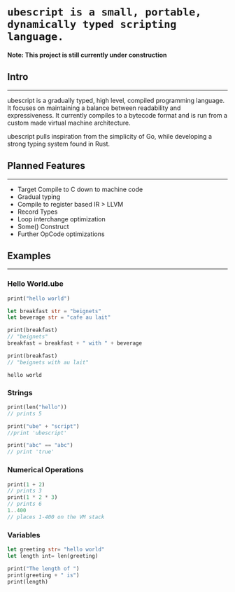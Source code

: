 # `ubescript is a small, portable, dynamically typed scripting language.`

 **Note: This project is still currently under construction**

## Intro
---
ubescript is a gradually typed, high level, compiled programming language. It focuses on maintaining a balance between readability and expressiveness. It currently compiles to a bytecode format and is run from a custom made virtual machine architecture.

ubescript pulls inspiration from the simplicity of Go, while developing a strong typing system found in Rust.

## Planned Features
---
- Target Compile to C down to machine code
- Gradual typing
- Compile to register based IR > LLVM
- Record Types
- Loop interchange optimization
- Some() Construct
- Further OpCode optimizations

## Examples
---
### Hello World.ube
```rust
print("hello world")

let breakfast str = "beignets"
let beverage str = "cafe au lait"

print(breakfast)
// "beignets"
breakfast = breakfast + " with " + beverage

print(breakfast)
// "beignets with au lait"
```

```
hello world
```

### Strings
```rust
print(len("hello"))
// prints 5

print("ube" + "script")
//print 'ubescript'

print("abc" == "abc")
// print 'true'
```

### Numerical Operations
```rust
print(1 + 2)
// prints 3
print(1 * 2 * 3)
// prints 6
1..400
// places 1-400 on the VM stack
```


### Variables
```rust
let greeting str= "hello world"
let length int= len(greeting)

print("The length of ")
print(greeting + " is")
print(length)
```